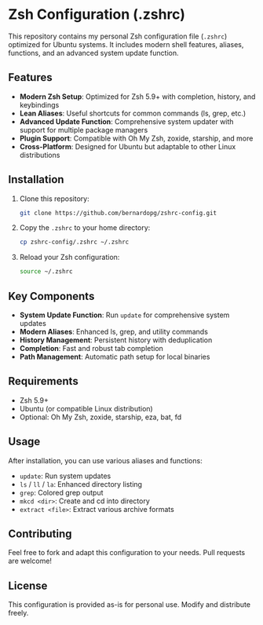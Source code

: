# Zsh Configuration (.zshrc)

This repository contains my personal Zsh configuration file (`.zshrc`) optimized for Ubuntu systems. It includes modern shell features, aliases, functions, and an advanced system update function.

## Features

- **Modern Zsh Setup**: Optimized for Zsh 5.9+ with completion, history, and keybindings
- **Lean Aliases**: Useful shortcuts for common commands (ls, grep, etc.)
- **Advanced Update Function**: Comprehensive system updater with support for multiple package managers
- **Plugin Support**: Compatible with Oh My Zsh, zoxide, starship, and more
- **Cross-Platform**: Designed for Ubuntu but adaptable to other Linux distributions

## Installation

1. Clone this repository:
   ```bash
   git clone https://github.com/bernardopg/zshrc-config.git
   ```

2. Copy the `.zshrc` to your home directory:
   ```bash
   cp zshrc-config/.zshrc ~/.zshrc
   ```

3. Reload your Zsh configuration:
   ```bash
   source ~/.zshrc
   ```

## Key Components

- **System Update Function**: Run `update` for comprehensive system updates
- **Modern Aliases**: Enhanced ls, grep, and utility commands
- **History Management**: Persistent history with deduplication
- **Completion**: Fast and robust tab completion
- **Path Management**: Automatic path setup for local binaries

## Requirements

- Zsh 5.9+
- Ubuntu (or compatible Linux distribution)
- Optional: Oh My Zsh, zoxide, starship, eza, bat, fd

## Usage

After installation, you can use various aliases and functions:

- `update`: Run system updates
- `ls` / `ll` / `la`: Enhanced directory listing
- `grep`: Colored grep output
- `mkcd <dir>`: Create and cd into directory
- `extract <file>`: Extract various archive formats

## Contributing

Feel free to fork and adapt this configuration to your needs. Pull requests are welcome!

## License

This configuration is provided as-is for personal use. Modify and distribute freely.
